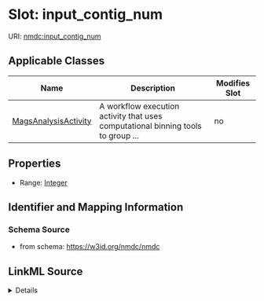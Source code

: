 # Slot: input_contig_num

URI: [nmdc:input_contig_num](https://w3id.org/nmdc/input_contig_num)



<!-- no inheritance hierarchy -->




## Applicable Classes

| Name | Description | Modifies Slot |
| --- | --- | --- |
[MagsAnalysisActivity](MagsAnalysisActivity.md) | A workflow execution activity that uses computational binning tools to group ... |  no  |







## Properties

* Range: [Integer](Integer.md)





## Identifier and Mapping Information







### Schema Source


* from schema: https://w3id.org/nmdc/nmdc




## LinkML Source

<details>
```yaml
name: input_contig_num
from_schema: https://w3id.org/nmdc/nmdc
rank: 1000
alias: input_contig_num
domain_of:
- MagsAnalysisActivity
range: integer

```
</details>